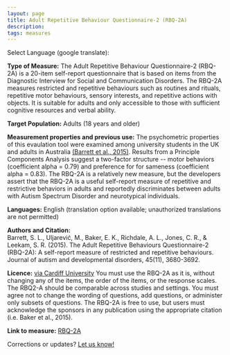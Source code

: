 ```yaml
---
layout: page
title: Adult Repetitive Behaviour Questionnaire-2 (RBQ-2A)
description:
tags: measures
---
```


Select Language (google translate):  

<div id="google_translate_element"></div><script type="text/javascript">
function googleTranslateElementInit() {
  new google.translate.TranslateElement({pageLanguage: 'en', layout: google.translate.TranslateElement.InlineLayout.SIMPLE, gaTrack: true, gaId: 'UA-64320648-1'}, 'google_translate_element');
}
</script><script type="text/javascript" src="//translate.google.com/translate_a/element.js?cb=googleTranslateElementInit"></script>  

**Type of Measure:**  The Adult Repetitive Behaviour Questionnaire-2 (RBQ-2A) is a 20-item self-report questionnaire that is based on items from the Diagnostic Interview for Social and Communication Disorders. The RBQ-2A measures restricted and repetitive behaviours such as routines and rituals, repetitive motor behaviours, sensory interests, and repetitive actions with objects. It is suitable for adults and only accessible to those with sufficient cognitive resources and verbal ability.    

**Target Population:** Adults (18 years and older)

**Measurement properties and previous use:** The psychometric properties of this evaulation tool were examined among university students in the UK and adults in Australia [(Barrett et al., 2015)](http://link.springer.com/article/10.1007/s10803-015-2514-6/fulltext.html). Results from a Principle Components Analysis suggest a two-factor structure -- motor behaviors (coefficient alpha = 0.79) and preference for for sameness (coefficient alpha = 0.83). The RBQ-2A is a relatively new measure, but the developers assert that the RBQ-2A is a useful self-report measure of repetitive and restrictive behaviors in adults and reportedly discriminates between adults with Autism Spectrum Disorder and neurotypical individuals.  

**Languages:** English (translation option available; unauthorized translations are not permitted)   

**Authors and Citation:**  
Barrett, S. L., Uljarević, M., Baker, E. K., Richdale, A. L., Jones, C. R., & Leekam, S. R. (2015). The Adult Repetitive Behaviours Questionnaire-2 (RBQ-2A): A self-report measure of restricted and repetitive behaviours. Journal of autism and developmental disorders, 45(11), 3680-3692.

**Licence:** [via Cardiff University](https://sites.cardiff.ac.uk/rbq2a/download/) You must use the RBQ-2A as it is, without changing any of the items, the order of the items, or the response scales. The RBQ2-A should be comparable across studies and settings. You must agree not to change the wording of questions, add questions, or administer only subsets of questions. The RBQ-2A is free to use, but users must acknowledge the sponsors in any publication using the appropriate citation (i.e. Baker et al., 2015).    

**Link to measure:** [RBQ-2A](https://sites.cardiff.ac.uk/rbq2a/download/)  

Corrections or updates? [Let us know!](http://disabilitymeasures.org/contact)
